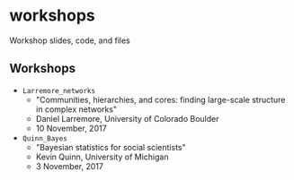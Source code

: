 # workshops
Workshop slides, code, and files

## Workshops
- `Larremore_networks`
	- "Communities, hierarchies, and cores: finding large-scale structure in complex networks"
	- Daniel Larremore, University of Colorado Boulder
	- 10 November, 2017
- `Quinn_Bayes`
	- "Bayesian statistics for social scientists"
	- Kevin Quinn, University of Michigan
	- 3 November, 2017
